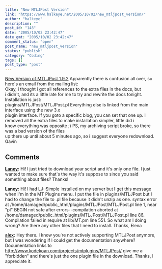 ```yaml
---
title: "New MTLJPost Version"
link: "https://www.halkeye.net/2005/10/02/new_mtljpost_version/"
author: "halkeye"
description: ""
post_id: "143"
date: "2005/10/02 23:42:47"
date_gmt: "2005/10/02 23:42:47"
comment_status: "open"
post_name: "new_mtljpost_version"
status: "publish"
category: "Coding"
tags: []
post_type: "post"
---
```


[ New Version of MTLJPost 1.9.2](http://kodekoan.com/projects/mtplugins/MTLJPost/1.9.2/) Apparently there is confusion all over, so here's an email from the mailing list:   
Okay, i thought i got all references to the extra files in the docs, but   
i didn't, and its a little late for me to try and rewrite the docs tonight. Installation is just:  
plugins/MTLJPost/MTLJPost.pl Everything else is linked from the main interface using the new 3.x   
plugin interface. If you goto a specific blog, you can set that one up. I removed all the extra files to make installation simpler, little did i   
know everything was opposite ;) PS, my archiving script broke, so there was a bad version of the files   
up there up until about 5 minutes ago, so i suggest everyone redownload. Gavin

## Comments

**[Laney](#3 "2005-11-16 05:43:17"):** Hi! I just tried to download your script and it's only one file. I just wanted to make sure that's the way it's suppose to since you said something about files? Thanks!

**[Laney](#4 "2005-11-16 18:51:21"):** Hi! I had LJ::Simple installed on my server but I get this message when I'm in the MT Plugins menu. I put the file in plugins/MTLJPost but I had to change the file to .pl file because it didn't unzip as one. syntax error at /home/damaged/public_html/plugins/MTLJPost/MTLJPost.pl line 1, near "pl" BEGIN not safe after errors--compilation aborted at /home/damaged/public_html/plugins/MTLJPost/MTLJPost.pl line 86. Compilation failed in require at lib/MT.pm line 551. So what am I doing wrong? Are there any other files that I need to install. Thanks, Elena

**[alex](#5 "2007-06-14 19:56:33"):** Hey there. I know you're not actively supporting MTLJPost anymore, but I was wondering if I could get the documentation anywhere? Documentation links to http://www.kodekoan.com/projects/mtplugins/MTLJPost/ give me a "forbidden" and there's just the one plugin file in the download. Thanks, I appreciate it.

